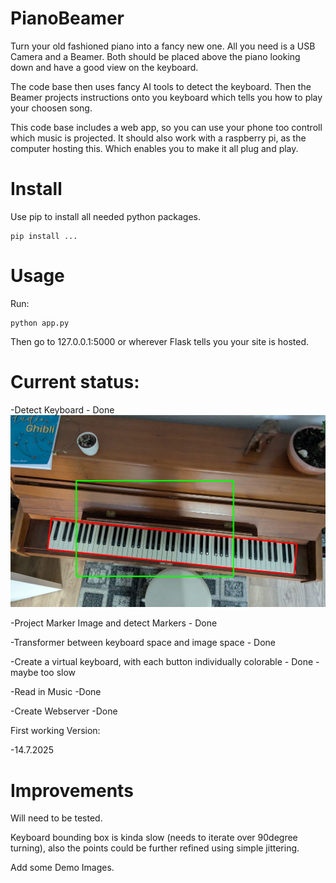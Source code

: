 # PianoBeamer

Turn your old fashioned piano into a fancy new one. All you need is a USB Camera and a Beamer. Both should be placed above the piano looking down and have a good view on the keyboard. 

The code base then uses fancy AI tools to detect the keyboard. Then the Beamer projects instructions onto you keyboard which tells you how to play your choosen song.

This code base includes a web app, so you can use your phone too controll which music is projected. It should also work with a raspberry pi, as the computer hosting this. Which enables you to make it all plug and play.

# Install

Use pip to install all needed python packages.

```
pip install ...
```
# Usage

Run:

```
python app.py
```

Then go to 127.0.0.1:5000 or wherever Flask tells you your site is hosted.

# Current status:

-Detect Keyboard - Done
![Keyboard Detection](images/keyboard_beamer_contours.png)

-Project Marker Image and detect Markers - Done

-Transformer between keyboard space and image space - Done

-Create a virtual keyboard, with each button individually colorable - Done - maybe too slow

-Read in Music -Done

-Create Webserver -Done

First working Version:

-14.7.2025


# Improvements
Will need to be tested.

Keyboard bounding box is kinda slow (needs to iterate over 90degree turning), also the points could be further refined using simple jittering.

Add some Demo Images.

